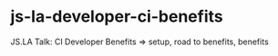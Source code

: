 # js-la-developer-ci-benefits
JS.LA Talk: CI Developer Benefits => setup, road to benefits, benefits
